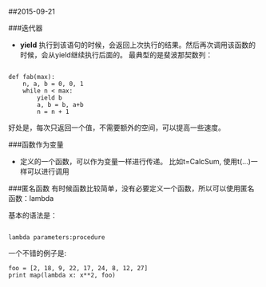 ##2015-09-21

###迭代器

+  **yield**
执行到该语句的时候，会返回上次执行的结果。然后再次调用该函数的时候，会从yield继续执行后面的。
最典型的是斐波那契数列：

```

def fab(max):
	n, a, b = 0, 0, 1
	while n < max:
		yield b
		a, b = b, a+b
		n = n + 1

```

好处是，每次只返回一个值，不需要额外的空间，可以提高一些速度。



###函数作为变量

+ 定义的一个函数，可以作为变量一样进行传递。 比如t=CalcSum, 使用t(...)一样可以进行调用


###匿名函数
有时候函数比较简单，没有必要定义一个函数，所以可以使用匿名函数：lambda

基本的语法是：
```

lambda parameters:procedure

```

一个不错的例子是: 

```
foo = [2, 18, 9, 22, 17, 24, 8, 12, 27] 
print map(lambda x: x**2, foo)

```

